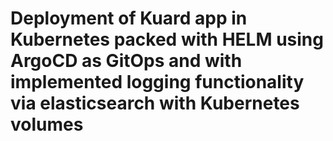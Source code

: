Deployment of Kuard app in Kubernetes packed with HELM using ArgoCD as GitOps and with implemented logging functionality via elasticsearch with Kubernetes volumes
======
